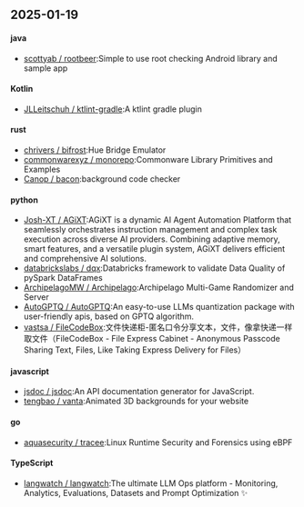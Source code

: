 ## 2025-01-19
#### java
* [scottyab / rootbeer](https://github.com/scottyab/rootbeer):Simple to use root checking Android library and sample app
#### Kotlin
* [JLLeitschuh / ktlint-gradle](https://github.com/JLLeitschuh/ktlint-gradle):A ktlint gradle plugin
#### rust
* [chrivers / bifrost](https://github.com/chrivers/bifrost):Hue Bridge Emulator
* [commonwarexyz / monorepo](https://github.com/commonwarexyz/monorepo):Commonware Library Primitives and Examples
* [Canop / bacon](https://github.com/Canop/bacon):background code checker
#### python
* [Josh-XT / AGiXT](https://github.com/Josh-XT/AGiXT):AGiXT is a dynamic AI Agent Automation Platform that seamlessly orchestrates instruction management and complex task execution across diverse AI providers. Combining adaptive memory, smart features, and a versatile plugin system, AGiXT delivers efficient and comprehensive AI solutions.
* [databrickslabs / dqx](https://github.com/databrickslabs/dqx):Databricks framework to validate Data Quality of pySpark DataFrames
* [ArchipelagoMW / Archipelago](https://github.com/ArchipelagoMW/Archipelago):Archipelago Multi-Game Randomizer and Server
* [AutoGPTQ / AutoGPTQ](https://github.com/AutoGPTQ/AutoGPTQ):An easy-to-use LLMs quantization package with user-friendly apis, based on GPTQ algorithm.
* [vastsa / FileCodeBox](https://github.com/vastsa/FileCodeBox):文件快递柜-匿名口令分享文本，文件，像拿快递一样取文件（FileCodeBox - File Express Cabinet - Anonymous Passcode Sharing Text, Files, Like Taking Express Delivery for Files）
#### javascript
* [jsdoc / jsdoc](https://github.com/jsdoc/jsdoc):An API documentation generator for JavaScript.
* [tengbao / vanta](https://github.com/tengbao/vanta):Animated 3D backgrounds for your website
#### go
* [aquasecurity / tracee](https://github.com/aquasecurity/tracee):Linux Runtime Security and Forensics using eBPF
#### TypeScript
* [langwatch / langwatch](https://github.com/langwatch/langwatch):The ultimate LLM Ops platform - Monitoring, Analytics, Evaluations, Datasets and Prompt Optimization ✨
